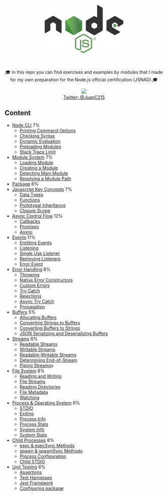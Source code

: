 <p align="center">
  <img src="https://github.com/nodejs/nodejs.dev/raw/master/src/images/nodejslogo.png" width="250" />
  <br /> <br /> <br />
</p>

<p align="center">🎓 In this repo you can find exercises and examples by modules that I made for my own preparation for the Node.js official certification (JSNAD).🎓</p>

<p align="center">
  <a title="MIT License" href="LICENSE.md">
    <img src="https://img.shields.io/github/license/gridsome/gridsome.svg?style=flat-square&label=License&colorB=6cc24a">
  </a>
  <br />
  <a title="Twitter: JuanC215" href="https://twitter.com/JuanC215">
   Twitter: @JuanC215
  </a>
  <br />
</p>

## Content


* [Node CLI] 7%
  * [Printing Command Options]
  * [Checking Syntax]
  * [Dynamic Evaluation]
  * [Preloading Modules]
  * [Stack Trace Limit]
* [Module System] 7%
  * [Loading Module]
  * [Creating a Module]
  * [Detecting Main Module]
  * [Resolving a Module Path]
* [Package] 6%
* [Javascript Key Concepts] 7%
  * [Data Types]
  * [Functions]
  * [Prototypal Inheritance]
  * [Closure Scope]
* [Async Control Flow] 12%
  * [Callbacks]
  * [Promises]
  * [Async]
* [Events] 11%
  * [Emitting Events]
  * [Listening]
  * [Single Use Listener]
  * [Removing Listeners]
  * [Error Event]
* [Error Handling] 8%
  * [Throwing]
  * [Native Error Constructors]
  * [Custom Errors]
  * [Try Catch]
  * [Rejections]
  * [Async Try Catch]
  * [Propagation]
* [Buffers] 5%
  * [Allocating Buffers]
  * [Converting Strings to Buffers]
  * [Converting Buffers to Strings]
  * [JSON Serializing and Deserializing Buffers]
* [Streams] 6%
  * [Readable Streams]
  * [Writable Streams]
  * [Readable-Writable Streams]
  * [Determining End-of-Stream]
  * [Piping Streams]s
* [File System] 8%
  * [Reading and Writing]
  * [File Streams]
  * [Reading Directories]
  * [File Metadata]
  * [Watching]
* [Process & Operating System] 6%
  * [STDIO]
  * [Exiting]
  * [Process Info]
  * [Process Stats]
  * [System Info]
  * [System Stats]
* [Child Processes] 8%
  * [exec & execSync Methods]
  * [spawn & spawnSync Methods]
  * [Process Configuration]
  * [Child STDIO]
* [Unit Testing] 6%
  * [Assertions]
  * [Test Harnesses]
  * [Jest Framework]
  * [Configuring package]



[Javascript Key Concepts]: <http://github.com/jsricarde/jsnad-labs/tree/master/es6>
[Data Types]: <https://github.com/jsricarde/jsnad-labs/tree/master/es6#data-types>
[Functions]: <https://github.com/jsricarde/jsnad-labs/tree/master/es6#functions>
[Prototypal Inheritance]: <https://github.com/jsricarde/jsnad-labs/tree/master/es6#prototypal-inheritance-functional>
[Closure Scope]: <https://github.com/jsricarde/jsnad-labs/tree/master/es6#closure-scope>

[Async Control flow]: <http://github.com/jsricarde/jsnad-labs/tree/master/async>
[Callbacks]: <https://github.com/jsricarde/jsnad-labs/tree/master/async#callbacks>
[Promises]: <https://github.com/jsricarde/jsnad-labs/tree/master/async#promises>
[Async]: <https://github.com/jsricarde/jsnad-labs/tree/master/async#async>

[Events]: <http://github.com/jsricarde/jsnad-labs/tree/master/events>
[Single Use Listener]: <http://github.com/jsricarde/jsnad-labs/tree/master/events#single-use-listener>
[Listening]: <http://github.com/jsricarde/jsnad-labs/tree/master/events#listening>
[Emitting Events]: <http://github.com/jsricarde/jsnad-labs/tree/master/events#emitting-events>
[Removing Listeners]: <http://github.com/jsricarde/jsnad-labs/tree/master/events#removing-listeners>
[Error Event]: <http://github.com/jsricarde/jsnad-labs/tree/master/events#error-event>

[Error Handling]: <http://github.com/jsricarde/jsnad-labs/tree/master/error>
[Throwing]: <http://github.com/jsricarde/jsnad-labs/tree/master/error#throwing>
[Native Error Constructors]: <http://github.com/jsricarde/jsnad-labs/tree/master/error#native-error-constructors>
[Custom Errors]: <http://github.com/jsricarde/jsnad-labs/tree/master/error#custom-errors>
[Rejections]: <http://github.com/jsricarde/jsnad-labs/tree/master/error#rejections>
[Propagation]: <http://github.com/jsricarde/jsnad-labs/tree/master/error#propagation>
[Try Catch]: <http://github.com/jsricarde/jsnad-labs/tree/master/error#try-catch>
[Async Try Catch]: <http://github.com/jsricarde/jsnad-labs/tree/master/error#async-try-catch>

[Buffers]: <http://github.com/jsricarde/jsnad-labs/tree/master/buffers>
[JSON Serializing and Deserializing Buffers]: <http://github.com/jsricarde/jsnad-labs/tree/master/buffers#JSON-Serializing-and-Deserializing-Buffers>
[Converting Strings to Buffers]: <http://github.com/jsricarde/jsnad-labs/tree/master/buffers#Converting-Strings-to-Buffers>
[Allocating Buffers]: <http://github.com/jsricarde/jsnad-labs/tree/master/buffers#Allocating-Buffers>
[Converting Buffers to Strings]: <http://github.com/jsricarde/jsnad-labs/tree/master/buffers#Converting-Buffers-to-Strings>

[Streams]: <http://github.com/jsricarde/jsnad-labs/tree/master/streams>
[Readable Streams]: <http://github.com/jsricarde/jsnad-labs/tree/master/streams#Readable-Streams>
[Writable Streams]: <http://github.com/jsricarde/jsnad-labs/tree/master/streams#Writable-Streams>
[Readable-Writable Streams]: <http://github.com/jsricarde/jsnad-labs/tree/master/streams#Readable-Writable-Streams>
[Determining End-of-Stream]: <http://github.com/jsricarde/jsnad-labs/tree/master/streams#Determining-End-of-Stream>
[Piping Streams]: <http://github.com/jsricarde/jsnad-labs/tree/master/streams#Writable-Piping>

[File System]: <http://github.com/jsricarde/jsnad-labs/tree/master/filesystem>
[Reading and Writing]: <http://github.com/jsricarde/jsnad-labs/tree/master/filesystem#Reading-and-Writing>
[File Streams]: <http://github.com/jsricarde/jsnad-labs/tree/master/filesystem#File-Streams>
[Reading Directories]: <http://github.com/jsricarde/jsnad-labs/tree/master/filesystem#Reading-Directories>
[File Metadata]: <http://github.com/jsricarde/jsnad-labs/tree/master/filesystem#File-Metadata>
[Watching]: <http://github.com/jsricarde/jsnad-labs/tree/master/filesystem#Watching>

[Process & Operating System]: <http://github.com/jsricarde/jsnad-labs/tree/master/process&os>
[STDIO]: <http://github.com/jsricarde/jsnad-labs/tree/master/process&os#STDIO>
[Exiting]: <http://github.com/jsricarde/jsnad-labs/tree/master/process&os#Exiting>
[Process Info]: <http://github.com/jsricarde/jsnad-labs/tree/master/process&os#Process-Info>
[Process Stats]: <http://github.com/jsricarde/jsnad-labs/tree/master/process&os#Process-Stats>
[System Info]: <http://github.com/jsricarde/jsnad-labs/tree/master/process&os#System-Info>
[System Stats]: <http://github.com/jsricarde/jsnad-labs/tree/master/process&os#System-Stats>

[Child Processes]: <http://github.com/jsricarde/jsnad-labs/tree/master/child>
[exec & execSync Methods]: <http://github.com/jsricarde/jsnad-labs/tree/master/child#exec--execSync-Methods>
[spawn & spawnSync Methods]: <http://github.com/jsricarde/jsnad-labs/tree/master/child#spawn--spawnSync-Methods>
[Process Configuration]: <http://github.com/jsricarde/jsnad-labs/tree/master/child#Process-Configuration>
[Child STDIO]: <http://github.com/jsricarde/jsnad-labs/tree/master/child#Child-STDIO>

[Unit Testing]: <http://github.com/jsricarde/jsnad-labs/tree/master/ut>
[Assertions]: <http://github.com/jsricarde/jsnad-labs/tree/master/ut#Assertions>
[Test Harnesses]: <http://github.com/jsricarde/jsnad-labs/tree/master/ut#Test-Harnesses>
[Jest Framework]: <http://github.com/jsricarde/jsnad-labs/tree/master/ut#Jest-Framework>
[Configuring package]: <http://github.com/jsricarde/jsnad-labs/tree/master/ut#Configuring-package>

[Module System]: <http://github.com/jsricarde/jsnad-labs/tree/master/module-system>
[Loading Module]: <http://github.com/jsricarde/jsnad-labs/tree/master/module-system#Loading-Module>
[Creating a Module]: <http://github.com/jsricarde/jsnad-labs/tree/master/module-system#Creating-a-Module>
[Detecting Main Module]: <http://github.com/jsricarde/jsnad-labs/tree/master/module-system#Detecting-Main-Module>
[Resolving a Module Path]: <http://github.com/jsricarde/jsnad-labs/tree/master/module-system#Resolving-a-Module-Path>


[Package]: <http://github.com/jsricarde/jsnad-labs/tree/master/semver>

[Node CLI]: <http://github.com/jsricarde/jsnad-labs/tree/master/cli>
[Printing Command Options]: <http://github.com/jsricarde/jsnad-labs/tree/master/cli#Printing-Command-Options>
[Checking Syntax]: <http://github.com/jsricarde/jsnad-labs/tree/master/cli#Checking-Syntax>
[Dynamic Evaluation]: <http://github.com/jsricarde/jsnad-labs/tree/master/cli#Dynamic-Evaluation>
[Preloading Modules]: <http://github.com/jsricarde/jsnad-labs/tree/master/cli#Preloading-Modules>
[Stack Trace Limit]: <http://github.com/jsricarde/jsnad-labs/tree/master/cli#Stack-Trace-Limit>